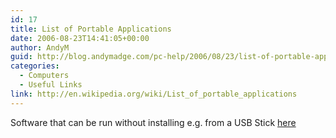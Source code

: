```yaml
---
id: 17
title: List of Portable Applications
date: 2006-08-23T14:41:05+00:00
author: AndyM
guid: http://blog.andymadge.com/pc-help/2006/08/23/list-of-portable-applications/
categories:
  - Computers
  - Useful Links
link: http://en.wikipedia.org/wiki/List_of_portable_applications
---
```

Software that can be run without installing e.g. from a USB Stick [here](http://en.wikipedia.org/wiki/List_of_portable_applications)